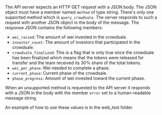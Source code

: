 The API server expects an HTTP GET request with a JSON body. The JSON object must have a member named `method` of type string. There's only one supported method which is `query_crowdsale`. The server responds to such a request with another JSON object in the body of the message. The response JSON contains the following members:

- `wei_raised`: The amount of wei invested in the crowdsale.
- `investor_count`: The amount of investors that participated in the crowdsale.
- `crowdsale_finalized`: This is a flag that is only true once the crowdsale has been finalized which means that the tokens were released for transfer and the team received its 30% share of the total tokens.
- `wei_per_phase`: Wei needed to complete a phase.
- `current_phase`: Current phase of the crowdsale.
- `phase_progress`: Amount of wei invested toward the current phase.

When an unsupported method is requested to the API server it responds with a JSON in the body with the member `error` set to a human-readable message string.

An example of how to use these values is in the web_test folder.
